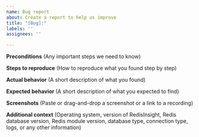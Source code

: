 ```yaml
---
name: Bug report
about: Create a report to help us improve
title: "[Bug]:"
labels: ''
assignees: ''

---
```


**Preconditions** (Any important steps we need to know)


**Steps to reproduce** (How to reproduce what you found step by step)


**Actual behavior** (A short description of what you found)


**Expected behavior** (A short description of what you expected to find)


**Screenshots** (Paste or drag-and-drop a screenshot or a link to a recording)


**Additional context** (Operating system, version of RedisInsight, Redis database version, Redis module version, database type, connection type, logs, or any other information)
